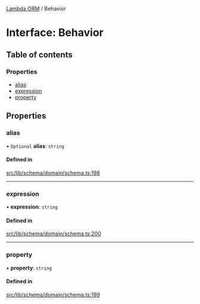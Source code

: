 [Lambda ORM](../README.md) / Behavior

# Interface: Behavior

## Table of contents

### Properties

- [alias](Behavior.md#alias)
- [expression](Behavior.md#expression)
- [property](Behavior.md#property)

## Properties

### alias

• `Optional` **alias**: `string`

#### Defined in

[src/lib/schema/domain/schema.ts:198](https://github.com/FlavioLionelRita/lambdaorm-base/blob/3e72724/src/lib/schema/domain/schema.ts#L198)

___

### expression

• **expression**: `string`

#### Defined in

[src/lib/schema/domain/schema.ts:200](https://github.com/FlavioLionelRita/lambdaorm-base/blob/3e72724/src/lib/schema/domain/schema.ts#L200)

___

### property

• **property**: `string`

#### Defined in

[src/lib/schema/domain/schema.ts:199](https://github.com/FlavioLionelRita/lambdaorm-base/blob/3e72724/src/lib/schema/domain/schema.ts#L199)
